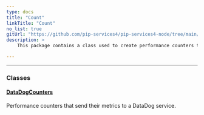 ```yaml
---
type: docs
title: "Count"
linkTitle: "Count"
no_list: true
gitUrl: "https://github.com/pip-services4/pip-services4-node/tree/main/pip-services4-datadog-node"
description: >
    This package contains a class used to create performance counters that send their metrics to a DataDog service.

---
```

---


<div class="module-body"> 

### Classes

#### [DataDogCounters](datadog_counters)
Performance counters that send their metrics to a DataDog service.

</div>
